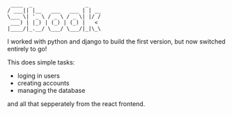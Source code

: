 ```
 ____  _                 _
/ ___|| |__   ___   ___ | | __
\___ \| '_ \ / _ \ / _ \| |/ /
 ___) | |_) | (_) | (_) |   <
|____/|_.__/ \___/ \___/|_|\_\
```

I worked with python and django to build the first version, but now switched entirely to go!

This does simple tasks:

- loging in users
- creating accounts
- managing the database

and all that sepperately from  the react frontend.

